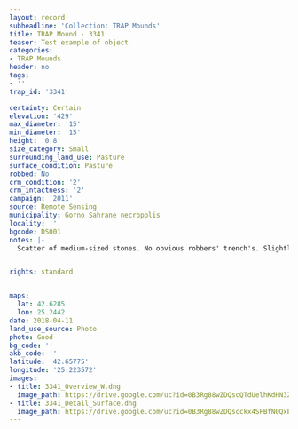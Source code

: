 ```yaml
---
layout: record
subheadline: 'Collection: TRAP Mounds'
title: TRAP Mound - 3341
teaser: Test example of object
categories:
- TRAP Mounds
header: no
tags:
- ''
trap_id: '3341'

certainty: Certain
elevation: '429'
max_diameter: '15'
min_diameter: '15'
height: '0.8'
size_category: Small
surrounding_land_use: Pasture
surface_condition: Pasture
robbed: No
crm_condition: '2'
crm_intactness: '2'
campaign: '2011'
source: Remote Sensing
municipality: Gorno Sahrane necropolis
locality: ''
bgcode: DS001
notes: |-
  Scatter of medium-sized stones. No obvious robbers' trench's. Slightly taprs off on north side.


rights: standard


maps:
  lat: 42.6285
  lon: 25.2442
date: 2018-04-11
land_use_source: Photo
photo: Good
bg_code: ''
akb_code: ''
latitude: '42.65775'
longitude: '25.223572'
images:
- title: 3341_Overview_W.dng
  image_path: https://drive.google.com/uc?id=0B3Rg88wZDQscQTdUelhKdHN3ZW8
- title: 3341_Detail_Surface.dng
  image_path: https://drive.google.com/uc?id=0B3Rg88wZDQscckx4SFBfN0Qxbk0
---
```

